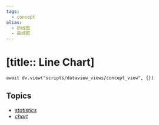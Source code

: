 ```yaml
---
tags:
  - concept
alias:
  - 折线图
  - 曲线图
---
```


# [title:: Line Chart]

```dataviewjs
await dv.view("scripts/dataview_views/concept_view", {})
```

## Topics

- [_statistics_](_statistics_.md)
- [_chart_](_chart_.md)
